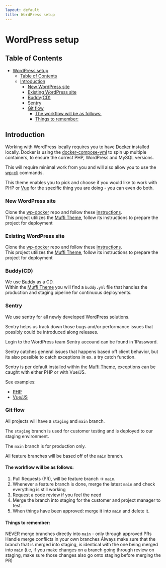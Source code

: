 ```yaml
---
layout: default
title: WordPress setup
---
```


# WordPress setup

## Table of Contents

- [WordPress setup](#wordpress-setup)
  - [Table of Contents](#table-of-contents)
  - [Introduction](#introduction)
    - [New WordPress site](#new-wordpress-site)
    - [Existing WordPress site](#existing-wordpress-site)
    - [Buddy(CD)](#buddycd)
    - [Sentry](#sentry)
    - [Git flow](#git-flow)
      - [The workflow will be as follows:](#the-workflow-will-be-as-follows)
      - [Things to remember:](#things-to-remember)

## Introduction

Working with WordPress locally requires you to have [Docker](https://www.docker.com/get-started) installed locally. Docker is using the [docker-compose-yml](https://github.com/abtion/wp-docker/blob/master/docker-compose.yml) to spin up multiple containers, to ensure the correct PHP, WordPress and MySQL versions.

This will require minimal work from you and will also allow you to use the [wp-cli](https://developer.wordpress.org/cli/commands/) commands.

This theme enables you to pick and choose if you would like to work with PHP or [Vue](https://vuejs.org/) for the specific thing you are doing - you can even do both.

### New WordPress site

Clone the [wp-docker](https://github.com/abtion/wp-docker) repo and follow these [instructions](https://github.com/abtion/wp-docker#1-spin-up-a-new-site).  
This project utilizes the [Muffi Theme](https://github.com/abtion/muffi-theme), follow its instructions to prepare the project for deployment

### Existing WordPress site

Clone the [wp-docker](https://github.com/abtion/wp-docker) repo and follow these [instructions](https://github.com/abtion/wp-docker#migrating-an-existing-site).  
This project utilizes the [Muffi Theme](https://github.com/abtion/muffi-theme), follow its instructions to prepare the project for deployment

### Buddy(CD)

We use [Buddy](https://app.buddy.works/login) as a CD.  
Within the [Muffi Theme](https://github.com/abtion/muffi-theme) you will find a `buddy.yml` file that handles the production and staging pipeline for continuous deployments.

### Sentry

We use sentry for all newly developed WordPress solutions.

Sentry helps us track down those bugs and/or performance issues that possibly could be introduced along releases.

Login to the WordPress team Sentry accound can be found in 1Password.

Sentry catches general issues that happens based off client behavior, but its also possible to catch exceptions in ex. a try catch function.

Sentry is per default installed within the [Muffi Theme](https://github.com/abtion/muffi-theme), exceptions can be caught with either PHP or with Vue/JS.

See examples:

- [PHP](https://docs.sentry.io/clients/php/)
- [Vue/JS](https://docs.sentry.io/sdks/javascript/errors/capture/)

### Git flow

All projects will have a `staging` and `main` branch.

The `staging` branch is used for customer testing and is deployed to our staging environment.

The `main` branch is for production only.

All feature branches will be based off of the `main` branch.

#### The workflow will be as follows:

1. Pull Requests (PR), will be feature branch -> `main`.
2. Whenever a feature branch is done, merge the latest `main` and check everything is still working
3. Request a code review if you feel the need
4. Merge the branch into staging for the customer and project manager to test.
5. When things have been approved: merge it into `main` and delete it.

#### Things to remember:

NEVER merge branches directly into `main` - only through approved PRs
Handle merge conflicts in your own branches
Always make sure that the branch that is merged into staging, is identical with the one being merged into `main` (i.e, if you make changes on a branch going through review on staging, make sure those changes also go onto staging before merging the PR)
